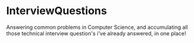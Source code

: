 # InterviewQuestions
Answering common problems in Computer Science, 
and accumulating all those technical interview question's i've already answered, in one place!



